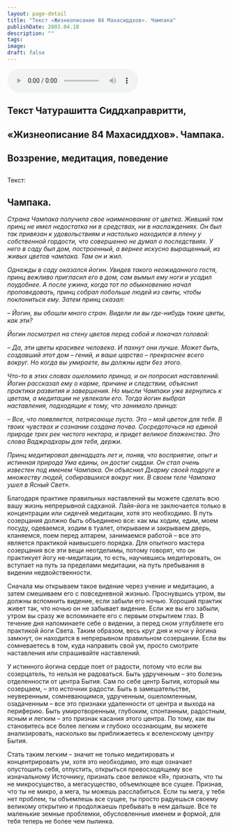 ```yaml
---
layout: page-detail
title: "Текст «Жизнеописание 84 Махасиддхов». Чампака"
publishDate: 2003.04.18
description: ""
tags:
image:
draft: false
---
```


<audio title="2003.04.18 - Текст «Жизнеописание 84 Махасиддхов». Чампака.mp3" src="https://filer-api.advayta.org/v1.0/public/files/75052" controls=""></audio>

## **Текст Чатурашитта Сиддхаправритти,**
## **«Жизнеописание 84 Махасиддхов». Чампака.**
## **Воззрение, медитация, поведение** 
##   
 Текст:

  
## **Чампака.** 
_Страна Чампака получила свое наименование от цветка. Живший там принц не имел недостатка ни в средствах, ни в наслаждениях. Он был так привязан к удовольствиям и настолько находился в плену у собственной гордости, что совершенно не думал о последствиях. У него в саду был дом, построенный, а вернее искусно выращенный, из живых цветов чампака. Там он и жил._ 

 _Однажды в саду оказался йогин. Увидев такого неожиданного гостя, принц вежливо пригласил его в дом, сам вымыл ему ноги и усадил поудобнее. А после ужина, когда тот по обыкновению начал проповедовать, принц собрал побольше людей из свиты, чтобы поклониться ему. Затем принц сказал:_ 

 _– Йогин, вы обошли много стран. Видели ли вы где-нибудь такие цветы, как эти?_ 

 _Йогин посмотрел на стену цветов перед собой и покачал головой:_ 

_– Да, эти цветы красивее человека. И пахнут они лучше. Может быть, создавший этот дом – гений, и ваше царство – прекраснее всего вокруг. Но когда вы умираете, вы должны идти без этого._ 

  
 _Что-то в этих словах ошеломило принца, и он попросил наставлений. Йогин рассказал ему о карме, причине и следствии, объяснил практики развития и завершения. Но мысли Чампаки уже вернулись к цветам, а медитации не увлекали его. Тогда йогин выбрал наставления, подходящие к тому, что занимало принца:_ 

  
 _– Все, что появляется, потрясающе пусто. Это – мой цветок для тебя. В твоих чувствах и сознании создана почва. Сосредоточься на единой природе трех рек чистого нектара, и придет великое блаженство. Это слова Ваджрадхары для тебя, держи._ 

  
 _Принц медитировал двенадцать лет и, поняв, что восприятие, опыт и истинная природа Ума едины, он достиг сиддхи. Он стал очень известен под именем Чампака. Он объяснил Дхарму своей подруге и множеству людей, собиравшихся вокруг них. В своем теле Чампака ушел в Ясный Свет»._ 

  
 Благодаря практике правильных наставлений вы можете сделать всю вашу жизнь непрерывной садханой. Лайя-йога не заключается только в концентрации или сидячей медитации, хотя это необходимо. В путь созерцания должно быть объединено все: как мы ходим, едим, моем посуду, одеваемся, ходим в туалет, открываем и закрываем дверь, кланяемся, поем перед алтарем, занимаемся работой – все это является практикой наивысшего порядка. Для опытного мастера созерцания все эти вещи неотделимы, потому говорят, что он практикует йогу не-медитации, то есть, научившись медитировать, он вступает на путь за пределами медитации, на путь пребывания в видении недвойственности.

  
 Сначала мы открываем такое видение через учение и медитацию, а затем смешиваем его с повседневной жизнью. Проснувшись утром, вы должны вспомнить видение, если забыли его ночью. Хороший практик живет так, что ночью он не забывает видение. Если же вы его забыли, утром вы сразу же вспоминаете его с первым открытием глаз. В течение дня напоминаете себе о видении, а перед сном углубляете его практикой йоги Света. Таким образом, весь круг дня и ночи у йогина замкнут, он находится в непрерывном правильном созерцании. Если вы сомневаетесь в том, куда направить свой ум, просто смотрите наставления или спрашивайте наставлений.

  
 У истинного йогина сердце поет от радости, потому что если вы созерцатель, то нельзя не радоваться. Быть удрученным – это болезнь отделенности от центра Бытия. Сам по себе центр Бытия, который мы созерцаем, – это источник радости. Быть в замешательстве, неуверенным, сомневающимся, удрученным, ошеломленным, озадаченным – все это признаки удаленности от центра и выхода на периферию. Быть умиротворенным, глубоким, спонтанным, радостным, ясным и легким – это признак касания этого центра. По тому, как вы становитесь все более легким и глубоко осознающим, вы можете анализировать, насколько вы приближаетесь к вселенскому центру Бытия.

  
 Стать таким легким – значит не только медитировать и концентрировать ум, хотя это необходимо, это еще означает опустошить себя, отпустить, открыться превосходящему все изначальному Источнику, признать свое великое «Я», признать, что ты не микросущество, а мегасущество, объемлющее все сущее. Признав, что ты не микро, а мега, ты можешь расслабиться. Если ты мега, у тебя нет проблем, ты объемлешь все сущее, ты просто радуешься своему великому открытию и продолжаешь пребывать в нем дальше. Все те маленькие земные проблемки, обусловленные именем и формой, для тебя теперь не более чем пылинка.
  
  
